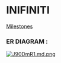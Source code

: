# INIFINITI

[Milestones](https://github.com/fssa-batch3/sec_a_muthuselvam.kumaravel__corejava_project_2/milestones) 

### ER DIAGRAM :
[![J90DmR1.md.png](https://iili.io/J90DmR1.md.png)](https://freeimage.host/i/J90DmR1)
